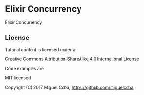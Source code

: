 # Elixir Concurrency

Elixir Concurrency

## License

Tutorial content is licensed under a 

[Creative Commons Attribution-ShareAlike 4.0 International License](http://creativecommons.org/licenses/by-sa/4.0/)

Code examples are

MIT licensed

Copyright (C) 2017 Miguel Cobá, https://github.com/miguelcoba
